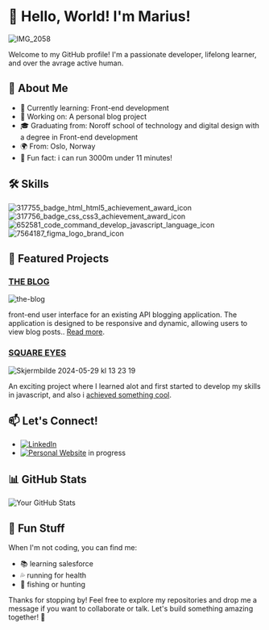 
# 👋 Hello, World! I'm Marius!
![IMG_2058](https://github.com/marroe01284/marroe01284/assets/143086706/5e328363-fe25-42c8-a94c-7d0bef8cab0e)



Welcome to my GitHub profile! I'm a passionate developer, lifelong learner, and over the avrage active human.

## 🚀 About Me

- 🌱 Currently learning: Front-end development
- 💼 Working on: A personal blog project
- 🎓 Graduating from: Noroff school of technology and digital design  with a degree in Front-end development
- 🌍 From: Oslo, Norway
- 🧠 Fun fact: i can run 3000m under 11 minutes!

## 🛠️ Skills

![317755_badge_html_html5_achievement_award_icon](https://github.com/marroe01284/marroe01284/assets/143086706/39e1cca1-50b6-46a4-8e9e-a414ce2af921)![317756_badge_css_css3_achievement_award_icon](https://github.com/marroe01284/marroe01284/assets/143086706/a1cd93c5-29d3-4855-8546-ca7acb5d52cf)
![652581_code_command_develop_javascript_language_icon](https://github.com/marroe01284/marroe01284/assets/143086706/9600521e-b804-421c-951e-ac5e868e9383)![7564187_figma_logo_brand_icon](https://github.com/marroe01284/marroe01284/assets/143086706/496dfdd3-7002-49a9-a294-16b7464567a3)



## 🌟 Featured Projects

### [THE BLOG](https://github.com/marroe01284/The-Blog.git)
![the-blog](https://github.com/marroe01284/marroe01284/assets/143086706/4e0a3d53-c16f-4486-abdf-ac23784afd87)

front-end user interface for an existing API blogging application. The application is designed to be responsive and dynamic, allowing users to view blog posts.. [Read more](https://github.com/marroe01284/The-Blog).

### [SQUARE EYES](https://github.com/marroe01284/CA-task-JS.git)
![Skjermbilde 2024-05-29 kl  13 23 19](https://github.com/marroe01284/marroe01284/assets/143086706/9f5a47da-c727-4ca5-ad0f-e5daa52d921f)

An exciting project where I learned alot and first started to develop my skills in javascript, and also i [achieved something cool](https://github.com/marroe01284/CA-task-JS).

## 📫 Let's Connect!

- [![LinkedIn](https://img.shields.io/badge/LinkedIn-000000?style=flat&logo=linkedin)](https://www.linkedin.com/in/marius-rønning-774877131)
- [![Personal Website](https://img.shields.io/badge/Website-000000?style=flat&logo=google-chrome)](https://yourwebsite.com) in progress

## 📊 GitHub Stats

![Your GitHub Stats](https://github-readme-stats.vercel.app/api?username=marroe01284&show_icons=true&theme=radical)

## 🎨 Fun Stuff

When I'm not coding, you can find me:
- 📚 learning salesforce
- :sweat_drops: running for health
- :fishing_pole_and_fish: fishing or hunting

Thanks for stopping by! Feel free to explore my repositories and drop me a message if you want to collaborate or talk. Let's build something amazing together! 🚀
